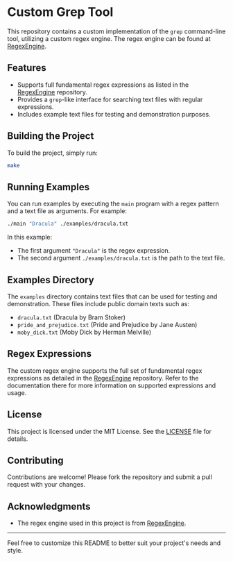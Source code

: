 # Custom Grep Tool

This repository contains a custom implementation of the `grep` command-line tool, utilizing a custom regex engine. The regex engine can be found at [RegexEngine](https://github.com/SahilDinanath/RegexEngine).

## Features

- Supports full fundamental regex expressions as listed in the [RegexEngine](https://github.com/SahilDinanath/RegexEngine) repository.
- Provides a `grep`-like interface for searching text files with regular expressions.
- Includes example text files for testing and demonstration purposes.

## Building the Project

To build the project, simply run:

```sh
make
```

## Running Examples

You can run examples by executing the `main` program with a regex pattern and a text file as arguments. For example:

```sh
./main "Dracula" ./examples/dracula.txt
```

In this example:
- The first argument `"Dracula"` is the regex expression.
- The second argument `./examples/dracula.txt` is the path to the text file.

## Examples Directory

The `examples` directory contains text files that can be used for testing and demonstration. These files include public domain texts such as:

- `dracula.txt` (Dracula by Bram Stoker)
- `pride_and_prejudice.txt` (Pride and Prejudice by Jane Austen)
- `moby_dick.txt` (Moby Dick by Herman Melville)

## Regex Expressions

The custom regex engine supports the full set of fundamental regex expressions as detailed in the [RegexEngine](https://github.com/SahilDinanath/RegexEngine) repository. Refer to the documentation there for more information on supported expressions and usage.

## License

This project is licensed under the MIT License. See the [LICENSE](LICENSE) file for details.

## Contributing

Contributions are welcome! Please fork the repository and submit a pull request with your changes.

## Acknowledgments

- The regex engine used in this project is from [RegexEngine](https://github.com/SahilDinanath/RegexEngine).

---

Feel free to customize this README to better suit your project's needs and style.
